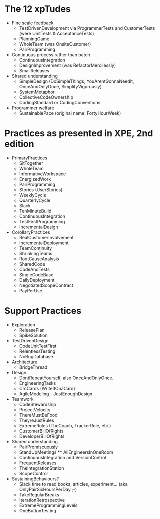 # The 12 xpTudes 

* Fine scale feedback
  *  TestDrivenDevelopment via ProgrammerTests and CustomerTests (were UnitTests & AcceptanceTests)
  *  PlanningGame
  *  WholeTeam (was OnsiteCustomer) 
  *  PairProgramming
* Continuous process rather than batch
  *  ContinuousIntegration
  *  DesignImprovement (was RefactorMercilessly)
  *  SmallReleases
* Shared understanding 
  * SimpleDesign (DoSimpleThings, YouArentGonnaNeedIt, OnceAndOnlyOnce, SimplifyVigorously)
  * SystemMetaphor
  * CollectiveCodeOwnership
  * CodingStandard or CodingConventions
* Programmer welfare
  * SustainablePace (original name: FortyHourWeek)

# Practices as presented in XPE, 2nd edition

* PrimaryPractices
  * SitTogether
  * WholeTeam
  * InformativeWorkspace
  * EnergizedWork
  * PairProgramming
  * Stories (UserStories)
  * WeeklyCycle
  * QuarterlyCycle
  * Slack
  * TenMinuteBuild
  * ContinuousIntegration
  * TestFirstProgramming
  * IncrementalDesign
* CorollaryPractices
  * RealCustomerInvolvement
  * IncrementalDeployment
  * TeamContinuity
  * ShrinkingTeams
  * RootCauseAnalysis
  * SharedCode
  * CodeAndTests
  * SingleCodeBase
  * DailyDeployment
  * NegotiatedScopeContract
  * PayPerUse 

# Support Practices 

* Exploration
  * ReleasePlan
  * SpikeSolution
* TestDrivenDesign
  * CodeUnitTestFirst
  * RelentlessTesting
  * NoBugDatabase
* Architecture
  * BridgeThread
* Design
  * DontRepeatYourself, also OnceAndOnlyOnce.
  * EngineeringTasks
  * CrcCards (WriteItOnaCard)
  * AgileModeling - JustEnoughDesign
* Teamwork
  * CodeStewardship
  * ProjectVelocity
  * ThereMustBeFood
  * TheyreJustRules
  * ExtremeRoles (TheCoach, TrackerRole, etc.)
  * CustomerBillOfRights
  * DeveloperBillOfRights
* Shared understanding
  * PairPromiscuously
  * StandUpMeetings
** AllEngineersInOneRoom 
  * ContinuousIntegration and VersionControl
  * FrequentReleases
  * TheIntegrationStation
  * ScopeControl
* SustainingBehaviours?
  * Slack time to read books, articles, experiment... (aka OnlyPairSixHoursPerDay ;-)
  * TakeRegularBreaks
  * IterationRetrospective
  * ExtremeProgrammingLevels
  * OneButtonTesting 
